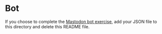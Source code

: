 # Bot

If you choose to complete the [Mastodon bot exercise](https://canvas.umw.edu/courses/1499064/assignments/11895979), add your JSON file to this directory and delete this README file.
